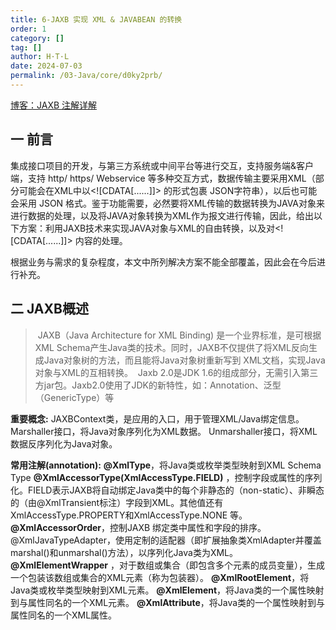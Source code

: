 ```yaml
---
title: 6-JAXB 实现 XML & JAVABEAN 的转换
order: 1
category: []
tag: []
author: H·T·L
date: 2024-07-03
permalink: /03-Java/core/d0ky2prb/
---
```



[博客：JAXB 注解详解](https://blog.csdn.net/momoyiye/article/details/51388345?ops_request_misc=&request_id=&biz_id=102&utm_term=%E4%BD%BF%E7%94%A8JAXB%E8%BF%9B%E8%A1%8CXML%E4%B8%8EJavaBean%E7%9A%84%E8%BD%AC%E6%8D%A2&utm_medium=distribute.pc_search_result.none-task-blog-2~all~sobaiduweb~default-2-51388345.first_rank_v2_pc_rank_v29&spm=1018.2226.3001.4187)

## 一 前言

集成接口项目的开发，与第三方系统或中间平台等进行交互，支持服务端&客户端，支持 http/ https/ Webservice 等多种交互方式，数据传输主要采用XML（部分可能会在XML中以\<![CDATA[......]]> 的形式包裹 JSON字符串），以后也可能会采用 JSON 格式。鉴于功能需要，必然要将XML传输的数据转换为JAVA对象来进行数据的处理，以及将JAVA对象转换为XML作为报文进行传输，因此，给出以下方案：利用JAXB技术来实现JAVA对象与XML的自由转换，以及对\<![CDATA[......]]> 内容的处理。

根据业务与需求的复杂程度，本文中所列解决方案不能全部覆盖，因此会在今后进行补充。



## 二 JAXB概述

> ​        JAXB（Java Architecture for XML Binding) 是一个业界标准，是可根据XML Schema产生Java类的技术。同时，JAXB不仅提供了将XML反向生成Java对象树的方法，而且能将Java对象树重新写到 XML文档，实现Java对象与XML的互相转换。
> ​       Jaxb 2.0是JDK 1.6的组成部分，无需引入第三方jar包。Jaxb2.0使用了JDK的新特性，如：Annotation、泛型（GenericType）等

 **重要概念:**
 JAXBContext类，是应用的入口，用于管理XML/Java绑定信息。
 Marshaller接口，将Java对象序列化为XML数据。
 Unmarshaller接口，将XML数据反序列化为Java对象。

**常用注解(annotation):**
 **@XmlType**，将Java类或枚举类型映射到XML Schema Type
 **@XmlAccessorType(XmlAccessType.FIELD)** ，控制字段或属性的序列化。FIELD表示JAXB将自动绑定Java类中的每个非静态的（non-static）、非瞬态的（由@XmlTransient标注）字段到XML。其他值还有XmlAccessType.PROPERTY和XmlAccessType.NONE 等。
 **@XmlAccessorOrder**，控制JAXB 绑定类中属性和字段的排序。
 @XmlJavaTypeAdapter，使用定制的适配器（即扩展抽象类XmlAdapter并覆盖marshal()和unmarshal()方法），以序列化Java类为XML。
 **@XmlElementWrapper** ，对于数组或集合（即包含多个元素的成员变量），生成一个包装该数组或集合的XML元素（称为包装器）。
 **@XmlRootElement**，将Java类或枚举类型映射到XML元素。
 **@XmlElement**，将Java类的一个属性映射到与属性同名的一个XML元素。
 **@XmlAttribute**，将Java类的一个属性映射到与属性同名的一个XML属性。